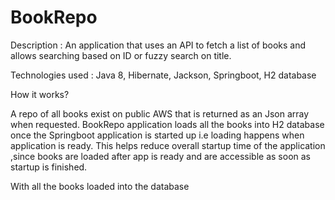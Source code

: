 # BookRepo
Description : An application that uses an API to fetch a list of books and allows searching based on ID or fuzzy search on title. 

Technologies used : Java 8, Hibernate, Jackson, Springboot, H2 database

How it works?

A repo of all books exist on public AWS that is returned as an Json array when requested.
BookRepo application loads all the books into H2 database once the Springboot application is started up i.e loading happens when application is ready.
This helps reduce overall startup time of the application ,since books are loaded after app is ready and are accessible as soon as startup is finished.

With all the books loaded into the database
